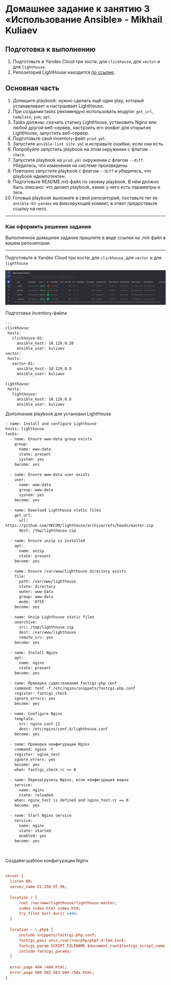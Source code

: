 # Домашнее задание к занятию 3 «Использование Ansible» - Mikhail Kuliaev

## Подготовка к выполнению

1. Подготовьте в Yandex Cloud три хоста: для `clickhouse`, для `vector` и для `lighthouse`.
2. Репозиторий LightHouse находится [по ссылке](https://github.com/VKCOM/lighthouse).

## Основная часть

1. Допишите playbook: нужно сделать ещё один play, который устанавливает и настраивает LightHouse.
2. При создании tasks рекомендую использовать модули: `get_url`, `template`, `yum`, `apt`.
3. Tasks должны: скачать статику LightHouse, установить Nginx или любой другой веб-сервер, настроить его конфиг для открытия LightHouse, запустить веб-сервер.
4. Подготовьте свой inventory-файл `prod.yml`.
5. Запустите `ansible-lint site.yml` и исправьте ошибки, если они есть.
6. Попробуйте запустить playbook на этом окружении с флагом `--check`.
7. Запустите playbook на `prod.yml` окружении с флагом `--diff`. Убедитесь, что изменения на системе произведены.
8. Повторно запустите playbook с флагом `--diff` и убедитесь, что playbook идемпотентен.
9. Подготовьте README.md-файл по своему playbook. В нём должно быть описано: что делает playbook, какие у него есть параметры и теги.
10. Готовый playbook выложите в свой репозиторий, поставьте тег `08-ansible-03-yandex` на фиксирующий коммит, в ответ предоставьте ссылку на него.

---

### Как оформить решение задания

Выполненное домашнее задание пришлите в виде ссылки на .md-файл в вашем репозитории.

---

Подготовьте в Yandex Cloud три хоста: для `clickhouse`, для `vector` и для `lighthouse`

  ![Screnshot](https://github.com/mkuliaev/mnt-homeworks/blob/MNT-video/08-ansible-03-yandex/png/yandex_vm.png)


Подготовка inventory-файла 

 ```YML
---
clickhouse:
  hosts:
    clickhouse-01: 
      ansible_host: 10.129.0.20
      ansible_user: kuliaev
vector:
  hosts:
    vector-01:
      ansible_host: 10.129.0.9
      ansible_user: kuliaev

lighthouse:
  hosts:
    lighthouse:
      ansible_host: 10.129.0.8
      ansible_user: kuliaev

 ```
Дополнение playbook для установки LightHouse

  ```YML
- name: Install and configure Lighthouse
  hosts: lighthouse
  tasks:
    - name: Ensure www-data group exists
      group:
        name: www-data
        state: present
        system: yes
      become: yes

    - name: Ensure www-data user exists
      user:
        name: www-data
        group: www-data
        system: yes
      become: yes

    - name: Download Lighthouse static files
      get_url:
        url: https://github.com/VKCOM/lighthouse/archive/refs/heads/master.zip
        dest: /tmp/lighthouse.zip

    - name: Ensure unzip is installed
      apt:
        name: unzip
        state: present
      become: yes

    - name: Ensure /var/www/lighthouse directory exists
      file:
        path: /var/www/lighthouse
        state: directory
        owner: www-data
        group: www-data
        mode: '0755'
      become: yes

    - name: Unzip Lighthouse static files
      unarchive:
        src: /tmp/lighthouse.zip
        dest: /var/www/lighthouse
        remote_src: yes
      become: yes

    - name: Install Nginx
      apt:
        name: nginx
        state: present
      become: yes

    - name: Проверка существования fastcgi-php.conf
      command: test -f /etc/nginx/snippets/fastcgi-php.conf
      register: fastcgi_check
      ignore_errors: yes
      become: yes

    - name: Configure Nginx
      template:
        src: nginx.conf.j2
        dest: /etc/nginx/conf.d/lighthouse.conf
      become: yes

    - name: Проверка конфигурации Nginx
      command: nginx -t
      register: nginx_test
      ignore_errors: yes
      become: yes
      when: fastcgi_check.rc == 0

    - name: Перезагрузить Nginx, если конфигурация верна
      service:
        name: nginx
        state: reloaded
      when: nginx_test is defined and nginx_test.rc == 0
      become: yes

    - name: Start Nginx service
      service:
        name: nginx
        state: started
        enabled: yes
      become: yes



```

Создаём шаблон конфигурации Nginx



  ```INI
  
server {
    listen 80;
    server_name 51.250.97.96;

    location / {
        root /var/www/lighthouse/lighthouse-master;
        index index.html index.htm;
        try_files $uri $uri/ =404;
    }

    location ~ \.php$ {
        include snippets/fastcgi-php.conf;
        fastcgi_pass unix:/var/run/php/php7.4-fpm.sock;
        fastcgi_param SCRIPT_FILENAME $document_root$fastcgi_script_name;
        include fastcgi_params;
    }

    error_page 404 /404.html;
    error_page 500 502 503 504 /50x.html;
}



```
